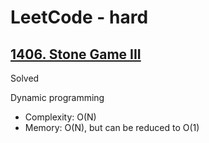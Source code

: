 # LeetCode - hard

## [1406. Stone Game III](https://leetcode.com/problems/stone-game-iii/)

Solved

Dynamic programming

* Complexity: O(N)
* Memory: O(N), but can be reduced to O(1)
